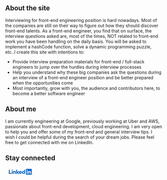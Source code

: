 ## About the site
Interviewing for front-end engineering position is hard nowadays. Most of the companies are still on their way to figure out how they should discover front-end talents. As a front-end engineer, you find that on surface, the interview questions asked are, most of the times, NOT related to front-end work you have been handling on the daily basis. You will be asked to implement a hashCode function, solve a dynamic programming puzzle, etc..I create this site with intentions to:

* Provide interview preparation materials for front-end / full-stack engineers to jump over the hurdles during interview processes
* Help you understand why these big companies ask the questions during an interview of a front-end engineer position and be better prepared when the opportunities come
* Most importantly, grow with you, the audience and contributors here, to become a better software engineer

## About me
I am currently engineering at Google, previously working at Uber and AWS, passionate about front-end development, cloud engineering. I am very open to help you and offer some of my front-end and general interview tips. I wish I could be helpful during the search of your dream jobs. Please feel free to get connected with me on LinkedIn.

## Stay connected
<a href="https://www.linkedin.com/in/juyang-xia-49b11a57/">
<svg xmlns="http://www.w3.org/2000/svg" height="30" width="100" viewBox="-40.125525 -16.3118 347.75455 97.8708" style="display: inline-block"><path fill="#0a66c2" d="M263.744 61.1094a1.2 1.2 0 001.21-1.269c0-.9-.543-1.33-1.657-1.33h-1.8v4.712h.677v-2.054h.832l.019.025 1.291 2.029h.724l-1.389-2.1zm-.783-.472h-.785v-1.593h.995c.514 0 1.1.084 1.1.757 0 .774-.593.836-1.314.836M0 9.5874h9.993v36.4h18.5v9.222H0zm32.911 14.689h9.6v30.916h-9.6zm4.8-15.37a5.569 5.569 0 11-5.57 5.569 5.569 5.569 0 015.57-5.569m44.958.674h9.6v27.265l10.88-12.583h11.77l-12.6 14.313 12.335 16.63h-12.066l-10.191-15.282h-.126v15.28h-9.6zm-34.835 14.699h9.219v4.225h.131a10.085 10.085 0 019.09-4.994c9.735 0 11.527 6.405 11.527 14.726v16.954h-9.6v-15.031c0-3.588-.066-8.2-5-8.2-4.99 0-5.76 3.907-5.76 7.939v15.288h-9.6z"/><path fill="#0a66c2" d="M135.136 36.1384a5.756 5.756 0 00-5.894-5.89 6.406 6.406 0 00-6.784 5.89zm8.132 13.7a16.909 16.909 0 01-13.128 6.151c-9.6 0-17.286-6.408-17.286-16.331 0-9.923 7.685-16.328 17.286-16.328 8.973 0 14.6 6.4 14.6 16.328v3.01h-22.282a7.171 7.171 0 007.235 6.019 8.193 8.193 0 006.851-3.778zm21.482-18.089c-4.8 0-7.68 3.205-7.68 7.875s2.879 7.878 7.68 7.878 7.687-3.2 7.687-7.878-2.881-7.875-7.687-7.875m16.525 23.437h-8.838v-4.1h-.131a12.071 12.071 0 01-9.544 4.868c-9.224 0-15.3-6.657-15.3-16.071 0-8.646 5.377-16.585 14.216-16.585 3.973 0 7.684 1.087 9.861 4.1h.126V9.5774h9.609zm64.809.018h-9.6v-15.034c0-3.585-.064-8.2-4.993-8.2-5 0-5.765 3.906-5.765 7.939v15.294h-9.6v-30.916h9.216v4.225h.129a10.1 10.1 0 019.093-4.994c9.73 0 11.524 6.4 11.524 14.726zm-40.79-35.143a5.571 5.571 0 115.57-5.572 5.571 5.571 0 01-5.57 5.572m4.8 35.143h-9.61v-30.917h9.61zm40.776-55.2h-55.21a4.728 4.728 0 00-4.781 4.67v55.439a4.731 4.731 0 004.781 4.675h55.21a4.741 4.741 0 004.8-4.675V4.6704a4.738 4.738 0 00-4.8-4.67m12.173 56.411a4.418 4.418 0 10.085 0h-.085m0 8.33a3.874 3.874 0 113.809-3.938v.065a3.791 3.791 0 01-3.708 3.871h-.1"/></svg></a>